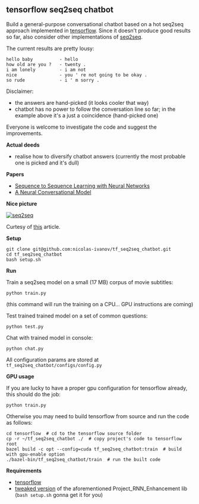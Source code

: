 ## tensorflow seq2seq chatbot

Build a general-purpose conversational chatbot based on a hot 
seq2seq approach implemented in [tensorflow](https://www.tensorflow.org/versions/master/tutorials/seq2seq/index.html#sequence-to-sequence_basics).
Since it doesn't produce good results so far, also consider other implementations of [seq2seq](https://github.com/nicolas-ivanov/nn_chatbot_links).

The current results are pretty lousy:

    hello baby	        - hello
    how old are you ?   - twenty .
    i am lonely	        - i am not
    nice                - you ' re not going to be okay .
    so rude	            - i ' m sorry .
    
Disclaimer: 

* the answers are hand-picked (it looks cooler that way)
* chatbot has no power to follow the conversation line so far; in the example above it's a just a coincidence (hand-picked one)

Everyone is welcome to investigate the code and suggest the improvements.

**Actual deeds**

* realise how to diversify chatbot answers (currently the most probable one is picked and it's dull)


**Papers**

* [Sequence to Sequence Learning with Neural Networks](http://papers.nips.cc/paper/5346-sequence-to-sequence-learning-with-neural-networks.pdf)
* [A Neural Conversational Model](http://arxiv.org/pdf/1506.05869v1.pdf)

**Nice picture**

[![seq2seq](https://4.bp.blogspot.com/-aArS0l1pjHQ/Vjj71pKAaEI/AAAAAAAAAxE/Nvy1FSbD_Vs/s640/2TFstaticgraphic_alt-01.png)](http://4.bp.blogspot.com/-aArS0l1pjHQ/Vjj71pKAaEI/AAAAAAAAAxE/Nvy1FSbD_Vs/s1600/2TFstaticgraphic_alt-01.png)

Curtesy of [this](http://googleresearch.blogspot.ru/2015/11/computer-respond-to-this-email.html) article.

**Setup**

    git clone git@github.com:nicolas-ivanov/tf_seq2seq_chatbot.git
    cd tf_seq2seq_chatbot
    bash setup.sh
    
**Run**

Train a seq2seq model on a small (17 MB) corpus of movie subtitles:

    python train.py
    
(this command will run the training on a CPU... GPU instructions are coming)

Test trained trained model on a set of common questions:

    python test.py
    
Chat with trained model in console:

    python chat.py
    
All configuration params are stored at `tf_seq2seq_chatbot/configs/config.py`

**GPU usage**

If you are lucky to have a proper gpu configuration for tensorflow already, this should do the job:

    python train.py
    
Otherwise you may need to build tensorflow from source and run the code as follows:

    cd tensorflow  # cd to the tensorflow source folder
    cp -r ~/tf_seq2seq_chatbot ./  # copy project's code to tensorflow root
    bazel build -c opt --config=cuda tf_seq2seq_chatbot:train  # build with gpu-enable option
    ./bazel-bin/tf_seq2seq_chatbot/train  # run the built code

**Requirements**

* [tensorflow](https://www.tensorflow.org/versions/master/get_started/os_setup.html)
* [tweaked version](https://github.com/nicolas-ivanov/Seq2Seq_Upgrade_TensorFlow) of the aforementioned Project_RNN_Enhancement lib (`bash setup.sh` gonna get it for you)
    
